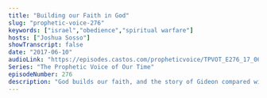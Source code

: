 ```yaml
---
title: "Building our Faith in God"
slug: "prophetic-voice-276"
keywords: ["israel","obedience","spiritual warfare"]
hosts: ["Joshua Sosso"]
showTranscript: false
date: "2017-06-10"
audioLink: "https://episodes.castos.com/propheticvoice/TPVOT_E276_17_06_10-11_Building_Our_Faith_in_God.mp3"
Series: "The Prophetic Voice of Our Time"
episodeNumber: 276
description: "God builds our faith, and the story of Gideon compared with the Battle of Thermopylae."
---
```

